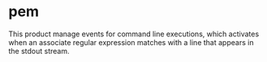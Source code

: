 pem
===

This product manage events for command line executions, which activates when an associate regular expression matches with a line that appears in the stdout stream.
